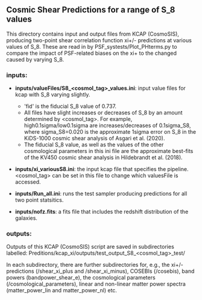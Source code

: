 
## Cosmic Shear Predictions for a range of S_8 values

This directory contains input and output files from KCAP (CosmoSIS), producing two-point shear correlation function xi+/- predictions at various values of S_8. These are read in by PSF_systests/Plot_PHterms.py to compare the impact of PSF-related biases on the xi+ to the changed caused by varying S_8.

### inputs:

 * **inputs/valueFiles/S8_<cosmol_tag>_values.ini**: input value files for kcap with S_8 varying slightly.
   - 'fid' is the fiducial S_8 value of 0.737.
   - All files have slight increases or decreases of S_8 by an amount determined by <cosmol_tag>. For example, high0.1sigma/low0.1sigma are increases/decreases of 0.1sigma_S8, where sigma_S8=0.020 is the approximate 1sigma error on S_8 in the KiDS-1000 cosmic shear analysis of Asgari et al. (2020).
   - The fiducial S_8 value, as well as the values of the other cosmological parameters in this ini file are the approximate best-fits of the KV450 cosmic shear analysis in Hildebrandt et al. (2018).

 * **inputs/xi_variousS8.ini**: the input kcap file that specifies the pipeline. <cosmol_tag> can be set in this file to change which valuesFile is accessed.

 * **inputs/Run_all.ini**: runs the test sampler producing predictions for all two point statsitics. 
 
 * **inputs/nofz.fits**: a fits file that includes the redshift distribution of the galaxies. 

### outputs:
Outputs of this KCAP (CosmoSIS) script are saved in subdirectories labelled: Preditions/kcap_xi/outputs/test_output_S8_<cosmol_tag>_test/

In each subdirectory, there are further subdirectories for, e.g., the xi+/- predictions (/shear_xi_plus and /shear_xi_minus), COSEBIs (/cosebis), band powers (bandpower_shear_e), the cosmological parameters (/cosmological_parameters), linear and non-linear matter power spectra (matter_power_lin and matter_power_nl) etc.
